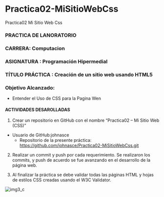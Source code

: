 # Practica02-MiSitioWebCss
Practica02 Mi Sitio Web Css
### PRACTICA DE LANORATORIO
### CARRERA: Computacion
### ASIGNATURA : Programación Hipermedial
### TÍTULO PRÁCTICA : Creación de un sitio web usando HTML5
### Objetivo Alcanzado:
* Entender el Uso de CSS para la Pagina Wen
#### ACTIVIDADES DESAROLLADAS
1. Crear un repositorio en GitHub con el nombre “Practica02 – Mi Sitio Web (CSS)”
  * Usuario de GitHub:johnasce
	* Repositorio de la presente práctica: https://github.com/johnasce/Practica02-MiSitioWebCss.git
2.	Realizar un commit y push por cada requerimiento. Se realizaron los commits, y push de acuerdo se fue avanzando en el desarrollo de la página web.

3. Al finalizar la práctica se debe validar todas las páginas HTML y hojas de estilos CSS creadas usando el W3C Validator.

![img3_c](https://user-images.githubusercontent.com/51840139/80231127-8c55ed00-8618-11ea-84d3-d974830e9b76.png)

